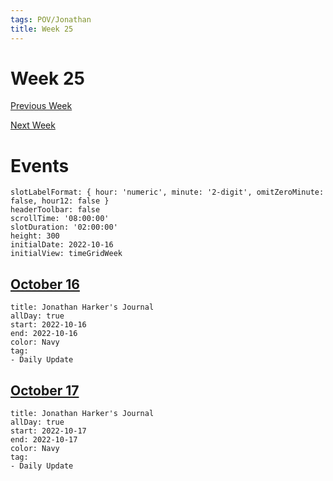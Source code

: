```yaml
---
tags: POV/Jonathan
title: Week 25
---
```


# Week 25

[Previous Week](2022-W42.md)

[Next Week](2022-W44.md)

# Events

```itinerary
slotLabelFormat: { hour: 'numeric', minute: '2-digit', omitZeroMinute: false, hour12: false }
headerToolbar: false
scrollTime: '08:00:00'
slotDuration: '02:00:00'
height: 300
initialDate: 2022-10-16
initialView: timeGridWeek
```

## [October 16](2022-10-16.md)

```itinerary-event
title: Jonathan Harker's Journal
allDay: true
start: 2022-10-16
end: 2022-10-16
color: Navy
tag:
- Daily Update
```

## [October 17](2022-10-17.md)

```itinerary-event
title: Jonathan Harker's Journal
allDay: true
start: 2022-10-17
end: 2022-10-17
color: Navy
tag:
- Daily Update
```

